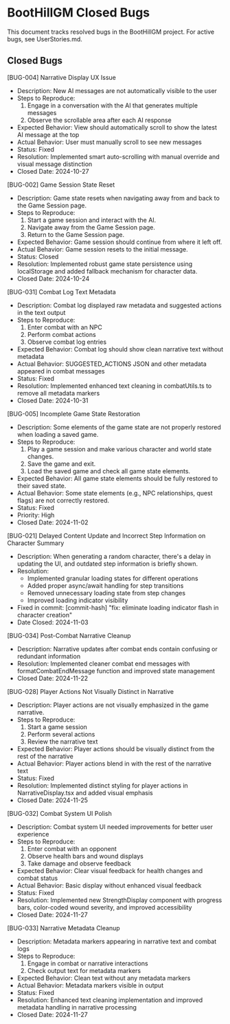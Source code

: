 # BootHillGM Closed Bugs

This document tracks resolved bugs in the BootHillGM project. For active bugs, see UserStories.md.

## Closed Bugs

[BUG-004] Narrative Display UX Issue
- Description: New AI messages are not automatically visible to the user
- Steps to Reproduce: 
  1. Engage in a conversation with the AI that generates multiple messages
  2. Observe the scrollable area after each AI response
- Expected Behavior: View should automatically scroll to show the latest AI message at the top
- Actual Behavior: User must manually scroll to see new messages
- Status: Fixed
- Resolution: Implemented smart auto-scrolling with manual override and visual message distinction
- Closed Date: 2024-10-27

[BUG-002] Game Session State Reset
- Description: Game state resets when navigating away from and back to the Game Session page.
- Steps to Reproduce:
  1. Start a game session and interact with the AI.
  2. Navigate away from the Game Session page.
  3. Return to the Game Session page.
- Expected Behavior: Game session should continue from where it left off.
- Actual Behavior: Game session resets to the initial message.
- Status: Closed
- Resolution: Implemented robust game state persistence using localStorage and added fallback mechanism for character data.
- Closed Date: 2024-10-24

[BUG-031] Combat Log Text Metadata
- Description: Combat log displayed raw metadata and suggested actions in the text output
- Steps to Reproduce:
  1. Enter combat with an NPC
  2. Perform combat actions
  3. Observe combat log entries
- Expected Behavior: Combat log should show clean narrative text without metadata
- Actual Behavior: SUGGESTED_ACTIONS JSON and other metadata appeared in combat messages
- Status: Fixed
- Resolution: Implemented enhanced text cleaning in combatUtils.ts to remove all metadata markers
- Closed Date: 2024-10-31

[BUG-005] Incomplete Game State Restoration
- Description: Some elements of the game state are not properly restored when loading a saved game.
- Steps to Reproduce: 
  1. Play a game session and make various character and world state changes.
  2. Save the game and exit.
  3. Load the saved game and check all game state elements.
- Expected Behavior: All game state elements should be fully restored to their saved state.
- Actual Behavior: Some state elements (e.g., NPC relationships, quest flags) are not correctly restored.
- Status: Fixed
- Priority: High
- Closed Date: 2024-11-02

[BUG-021] Delayed Content Update and Incorrect Step Information on Character Summary
  - Description: When generating a random character, there's a delay in updating the UI, and outdated step information is briefly shown.
  - Resolution: 
    - Implemented granular loading states for different operations
    - Added proper async/await handling for step transitions
    - Removed unnecessary loading state from step changes
    - Improved loading indicator visibility
  - Fixed in commit: [commit-hash] "fix: eliminate loading indicator flash in character creation"
  - Date Closed: 2024-11-03

[BUG-034] Post-Combat Narrative Cleanup
- Description: Narrative updates after combat ends contain confusing or redundant information
- Resolution: Implemented cleaner combat end messages with formatCombatEndMessage function and improved state management
- Closed Date: 2024-11-22

[BUG-028] Player Actions Not Visually Distinct in Narrative
- Description: Player actions are not visually emphasized in the game narrative.
- Steps to Reproduce: 
  1. Start a game session
  2. Perform several actions
  3. Review the narrative text
- Expected Behavior: Player actions should be visually distinct from the rest of the narrative
- Actual Behavior: Player actions blend in with the rest of the narrative text
- Status: Fixed
- Resolution: Implemented distinct styling for player actions in NarrativeDisplay.tsx and added visual emphasis
- Closed Date: 2024-11-25

[BUG-032] Combat System UI Polish
- Description: Combat system UI needed improvements for better user experience
- Steps to Reproduce:
  1. Enter combat with an opponent
  2. Observe health bars and wound displays
  3. Take damage and observe feedback
- Expected Behavior: Clear visual feedback for health changes and combat status
- Actual Behavior: Basic display without enhanced visual feedback
- Status: Fixed
- Resolution: Implemented new StrengthDisplay component with progress bars, color-coded wound severity, and improved accessibility
- Closed Date: 2024-11-27

[BUG-033] Narrative Metadata Cleanup
- Description: Metadata markers appearing in narrative text and combat logs
- Steps to Reproduce:
  1. Engage in combat or narrative interactions
  2. Check output text for metadata markers
- Expected Behavior: Clean text without any metadata markers
- Actual Behavior: Metadata markers visible in output
- Status: Fixed
- Resolution: Enhanced text cleaning implementation and improved metadata handling in narrative processing
- Closed Date: 2024-11-27
